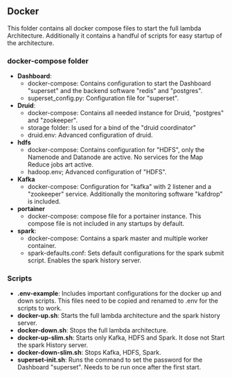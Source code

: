 ## Docker

This folder contains all docker compose files to start the full lambda Architecture. Additionally it contains a handful of scripts for easy startup of the architecture.

###  docker-compose folder

- **Dashboard**: 
    - docker-compose: Contains configuration to start the Dashboard "superset" and the backend software "redis" and "postgres". 
    - superset_config.py: Configuration file for "superset".
- **Druid**: 
    - docker-compose: Contains all needed instance for Druid, "postgres" and "zookeeper". 
    - storage folder: Is used for a bind of the "druid coordinator"
    - druid.env: Advanced configuration of druid.
- **hdfs**
    - docker-compose: Contains configuration for "HDFS", only the Namenode and Datanode are active. No services for the Map Reduce jobs art active.
    - hadoop.env; Advanced configuration of "HDFS".
- **Kafka**
    - docker-compose: Configuration for "kafka" with 2 listener and a "zookeeper" service. Additionally the monitoring software "kafdrop" is included.
- **portainer**
    - docker-compose: compose file for a portainer instance. This compose file is not included in any startups by default.
- **spark**:
    - docker-compose: Contains a spark master and multiple worker container.
    - spark-defaults.conf: Sets default configurations for the spark submit script. Enables the spark history server.

### Scripts

- **.env-example**: Includes important configurations for the docker up and down scripts. This files need to be copied and renamed to .env for the scripts to work.
- **docker-up.sh**: Starts the full lambda architecture and the spark history server.
- **docker-down.sh**: Stops the full lambda architecture.
- **docker-up-slim.sh**: Starts only Kafka, HDFS and Spark. It dose not Start the spark History server.
- **docker-down-slim.sh**: Stops Kafka, HDFS, Spark.
- **superset-init.sh**: Runs the command to set the password for the Dashboard "superset". Needs to be run once after the first start.
    